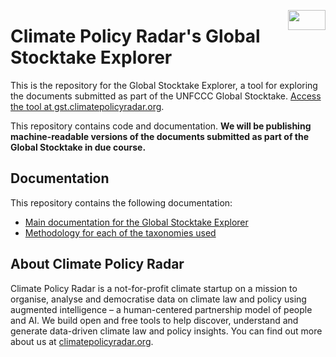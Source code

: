<a href="https://climatepolicyradar.org"><img src="	https://gst.climatepolicyradar.org/logo.png" width="60" height="32" align="right" /></a>

# Climate Policy Radar's Global Stocktake Explorer

This is the repository for the Global Stocktake Explorer, a tool for exploring the documents submitted as part of the UNFCCC Global Stocktake. [Access the tool at gst.climatepolicyradar.org](https://gst.climatepolicyradar.org).

This repository contains code and documentation. **We will be publishing machine-readable versions of the documents submitted as part of the Global Stocktake in due course.**

## Documentation

This repository contains the following documentation:

- [Main documentation for the Global Stocktake Explorer](./docs/README.md)
- [Methodology for each of the taxonomies used](./docs/taxonomy-explainers/)

## About Climate Policy Radar

Climate Policy Radar is a not-for-profit climate startup on a mission to organise, analyse and democratise data on climate law and policy using augmented intelligence – a human-centered partnership model of people and AI. We build open and free tools to help discover, understand and generate data-driven climate law and policy insights. You can find out more about us at [climatepolicyradar.org](https://climatepolicyradar.org).
